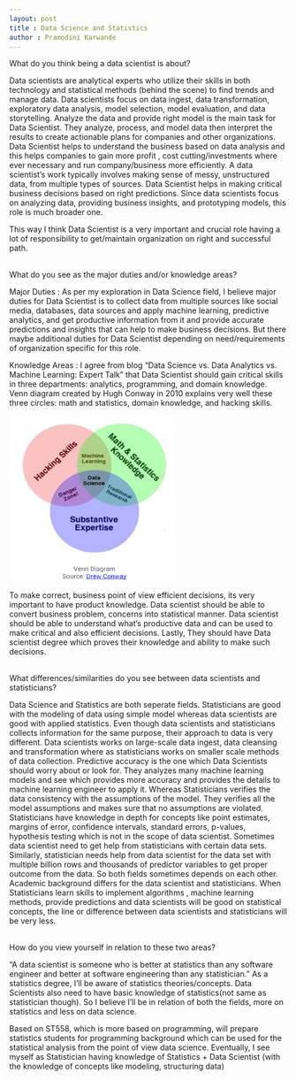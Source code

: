 ```yaml
---
layout: post
title : Data Science and Statistics
author : Pramodini Karwande
---
```







What do you think being a data scientist is about? <br />

Data scientists are analytical experts who utilize their skills in both technology and statistical methods (behind the scene) to find trends and manage data. Data scientists focus on data ingest, data transformation, exploratory data analysis, model selection, model evaluation, and data storytelling. Analyze the data and provide right model is the main task for Data Scientist. They analyze, process, and model data then interpret the results to create actionable plans for companies and other organizations. Data Scientist helps to understand the business based on data analysis and this helps companies to gain more profit , cost cutting/investments where ever necessary and run company/business more efficiently. A data scientist’s work typically involves making sense of messy, unstructured data, from multiple types of sources. Data Scientist helps in making critical business decisions based on right predictions.
Since data scientists focus on analyzing data, providing business insights, and prototyping models, this role is much broader one. 

This way I think Data Scientist is a very important and crucial role having a lot of responsibility to get/maintain organization on right and successful path. <br /> <br />



 What do you see as the major duties and/or knowledge areas? <br />
 
Major Duties : As per my exploration in Data Science field, I believe major duties for Data Scientist is to collect data from multiple sources like social media, databases, data sources and apply machine learning, predictive analytics, and get productive information  from it and provide accurate predictions and insights that can help to make business decisions. But there maybe additional duties for Data Scientist depending on need/requirements of organization specific for this role. 

Knowledge Areas : I agree from blog “Data Science vs. Data Analytics vs. Machine Learning: Expert Talk” that Data Scientist should gain critical skills in three departments: analytics, programming, and domain knowledge. 
Venn diagram created by Hugh Conway in 2010 explains very well these three circles: math and statistics, domain knowledge, and hacking skills. 

<img src="https://raw.githubusercontent.com/pkarwan/pkarwan.github.io/master/images/blog1.PNG" width="300" height="300"/>	 

To make correct, business point of view efficient decisions, its very important to have product knowledge. Data scientist should be able to convert business problem, concerns into statistical manner. Data scientist should be able to understand what’s productive data and can be used to make critical and also efficient decisions. Lastly, They should have Data scientist degree which proves their knowledge and ability to make such decisions. <br /> <br />


What differences/similarities do you see between data scientists and statisticians? <br />

Data Science and Statistics are both seperate fields. Statisticians are good with the modeling of data using simple model whereas data scientists are good with applied statistics. 
Even though data scientists and statisticians collects information for the same purpose, their approach to data is very different. Data scientists works on large-scale data ingest, data cleansing and transformation where as statisticians works on smaller scale methods of data collection. Predictive accuracy is the one which Data Scientists should worry about or look for. They analyzes many machine learning models and see which provides more accuracy and provides the details to machine learning engineer to apply it. Whereas Statisticians verifies the  data consistency with the assumptions of the model. They verifies all the model assumptions and makes sure that no assumptions are violated.
Statisticians have knowledge in depth for concepts like point estimates, margins of error, confidence intervals, standard errors, p-values, hypothesis testing which is not in the scope of data scientist.
Sometimes data scientist need to get help from statisticians with certain data sets. Similarly, statistician needs help from data scientist for the data set with multiple billion rows and thousands of predictor variables to get proper outcome from the data. 
So both fields sometimes depends on each other.
Academic background differs for the data scientist and statisticians. 
When Statisticians learn skills to implement algorithms , machine learning methods, provide predictions and data scientists will be good on statistical concepts,  the line or difference between data scientists and statisticians will be very less. <br /> <br />


How do you view yourself in relation to these two areas? <br />

 “A data scientist is someone who is better at statistics than any software engineer and better at software engineering than any statistician.”
As a statistics degree, I’ll be aware of statistics theories/concepts. Data Scientists also need to have basic knowledge of statistics(not same as statistician though). So I believe I’ll be in relation of both the fields, more on statistics and less on data science. 

Based on ST558, which is more based on programming, will prepare statistics students for programming background which can be used for the statistical analysis from the point of view data science.
Eventually, I see myself as Statistician having knowledge of Statistics + Data Scientist (with the knowledge of concepts like modeling, structuring data) 
